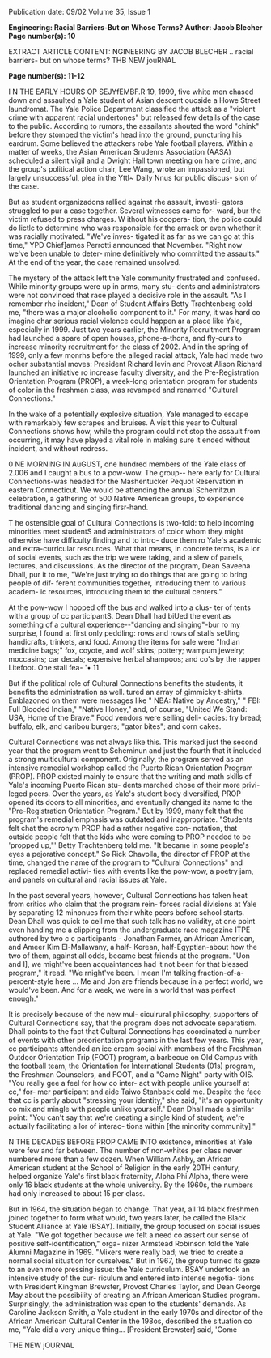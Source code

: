 Publication date: 09/02
Volume 35, Issue 1

**Engineering: Racial Barriers-But on Whose Terms?**
**Author: Jacob Blecher**
**Page number(s): 10**

EXTRACT ARTICLE CONTENT:
NGINEERING 
BY JACOB BLECHER 
.. 
racial barriers-
but on whose terms? 
THB NEW jouRNAL 


**Page number(s): 11-12**

I 
N THE EARLY HOURS OP SEJYfEMBF.R 19, 1999, five white men 
chased down and assaulted a Yale student of Asian descent oucside 
a Howe Street laundromat. The Yale Police Department classified 
the attack as a "violent crime with apparent racial undertones" but 
released few details of the case to the public. According to rumors, 
the assailants shouted the word "chink" before they stomped the 
victim's head into the ground, puncturing his eardrum. Some 
believed the attackers robe Yale football players. Within a matter of 
weeks, the Asian American Srudenrs Association (AASA) scheduled a 
silent vigil and a Dwight Hall town meeting on hare crime, and the 
group's political action chair, Lee Wang, wrote an impassioned, but 
largely unsuccessful, plea in the Yttl~ Daily Nnus for public discus-
sion of the case. 

But as student organizadons rallied against rhe assault, investi-
gators struggled to pur a case together. Several witnesses came for-
ward, bur the victim refused to press charges. W ithout his coopera-
tion, the police could do lictlc to determine who was responsible for 
the arrack or even whether it was racially motivated. "We've inves-
tigated it as far as we can go at this time," YPD Chief]ames Perrotti 
announced that November. "Right now we've been unable to deter-
mine definitively who committed the assaults." At the end of the 
year, the case remained unsolved. 

The mystery of the attack left the Yale community frustrated 
and confused. While minority groups were up in arms, many stu-
dents and administrators were not convinced that race played a 
decisive role in the assault. "As I remember rhe incident," Dean of 
Student Affairs Betty Trachtenberg cold me, "there was a major 
alcoholic component to it." For many, it was hard co imagine char 
serious racial violence could happen ar a place like Yale, especially 
in 1999. Just two years earlier, the Minority Recruitment Program 
had launched a spare of open houses, phone-a-thons, and fly-ours 
to increase minority recruitment for the class of 2002. And in the 
spring of 1999, only a few monrhs before the alleged racial attack, 
Yale had made two ocher substantial moves: President Richard 
levin and Provost Alison Richard launched an initiative ro increase 
faculty diversity, and the Pre-Registration Orientation Program 
(PROP), a week-long orientation program for students of color in 
the freshman class, was revamped and renamed "Cultural 
Connections." 

In the wake of a potentially explosive situation, Yale managed 
to escape with remarkably few scrapes and bruises. A visit this year 
to Cultural Connections shows how, while the program could not 
stop the assault from occurring, it may have played a vital role in 
making sure it ended without incident, and without redress. 

0 
NE MORNING IN AuGUST, one hundred members of the Yale 
class of 2.006 and I caught a bus to a pow-wow. The group--
here early for Cultural Connections-was headed for the 
Mashentucker Pequot Reservation in eastern Connecticut. We 
would be attending the annual Schemitzun celebration, a gathering 
of 500 Native American groups, to experience traditional dancing 
and singing firsr-hand. 

T he ostensible goal of Cultural Connections is two-fold: to 
help incoming minorities meet studentS and administrators of color 
whom they might otherwise have difficulty finding and to intro-
duce them ro Yale's academic and extra-curricular resources. What 
that means, in concrete terms, is a lor of social events, such as the 
trip we were taking, and a slew of panels, lectures, and discussions. 
As the director of the program, Dean Saveena Dhall, pur it to me, 
"We're just trying ro do things that are going to bring people of dif-
ferent communities together, introducing them to various academ-
ic resources, introducing them to the cultural centers." 

At the pow-wow I hopped off the bus and walked into a clus-
ter of tents with a group of cc participantS. Dean Dhall had biUed 
the event as something of a cultural experience--"dancing and 
singing"-bur ro my surprise, I found at first only peddling: rows 
and rows of stalls seUing handicrafts, trinkets, and food. Among the 
items for sale were "Indian medicine bags;" fox, coyote, and wolf 
skins; pottery; wampum jewelry; moccasins; car decals; expensive 
herbal shampoos; and co's by the rapper Litefoot. One stall fea-
'• 
11 

But if the political role of Cultural 
Connections benefits the students, 
it benefits the administration as well. 
tured an array of gimmicky t-shirts. 
Emblazoned on them were messages like 
" NBA: Native by Ancestry," " FBI: Full 
Blooded Indian," "Native Honey," and, of 
course, "United We Stand: USA, Home of 
the Brave." Food vendors were selling deli-
cacies: fry bread; buffalo, elk, and caribou 
burgers; "gator bites"; and corn cakes. 

Cultural Connections was not always 
like this. This marked just the second year 
that the program went to Scheminun and 
just the fourth that it included a strong 
multicultural component. Originally, the 
program served as an intensive remedial 
workshop 
called 
the 
Puerto 
Rican 
Orientation Program (PROP). PROP existed 
mainly to ensure that the writing and math 
skills of Yale's incoming Puerto Rican stu-
dents marched chose of their more privi-
leged peers. Over the years, as Yale's student 
body diversified, PROP opened its doors to 
all minorities, and eventually changed its 
name to the "Pre-Registration Orientation 
Program." But by 1999, many felt that the 
program's remedial emphasis was outdated 
and inappropriate. "Students felt chat the 
acronym PROP had a rather negative con-
notation, that outside people felt that the 
kids who were coming to PROP needed to 
be 'propped up,"' Betty Trachtenberg told 
me. "It became in some people's eyes a 
pejorative concept." So Rick Chavolla, the 
director of PROP at the time, changed the 
name of the program to "Cultural 
Connections" and replaced remedial activi-
ties with events like the pow-wow, a poetry 
jam, and panels on cultural and racial 
issues at Yale. 

In the past several years, however, 
Cultural Connections has taken heat from 
critics who claim that the program rein-
forces racial divisions at Yale by separating 
12 
minonues from their white peers before 
school starts. Dean Dhall was quick to cell 
me that such talk has no validity, at one 
point even handing me a clipping from the 
undergraduate 
race 
magazine 
ITPE 
authored by two c c participants -
Jonathan Farmer, an African American, 
and Ameer Kim El-Mallawany, a half-
Korean, half-Egyptian-about how the 
two of them, against all odds, became best 
friends at the program. "Uon and I], we 
might've been acquaintances had it not 
been for that blessed program," it read. 
"We rnight've been. I mean I'm talking 
fraction-of-a-percent-style here ... Me and 
Jon are friends because in a perfect world, 
we would've been. And for a week, we were 
in a world that was perfect enough." 

It is precisely because of the new mul-
ciculrural 
philosophy, 
supporters of 
Cultural Connections say, that the program 
does not advocate separatism. Dhall points 
to the fact that Cultural Connections has 
coordinated a number of events with other 
preorientation programs in the last few 
years. This year, cc participants attended 
an ice cream social with members of the 
Freshman Outdoor Orientation Trip 
(FOOT) program, a barbecue on Old 
Campus with the football team, the 
Orientation for International Students 
(01s) program, the Freshman Counselors, 
and FOOT, and a "Game Night" party with 
OIS. "You really gee a feel for how co inter-
act with people unlike yourself at cc," for-
mer participant and aide Taiwo Stanback 
cold me. Despite the face that cc is partly 
about "stressing your identity," she said, 
"it's an opportunity co mix and mingle 
with people unlike yourself." Dean Dhall 
made a similar point: "You can't say that 
we're creating a single kind of student; 
we're actually facilitating a lor of interac-
tions within [the minority community]." 

N THE DECADES BEFORE PROP CAME INTO 
existence, minorities at Yale were few and 
far between. The number of non-whites 
per class never numbered more than a few 
dozen. When William Ashby, an African 
American student at the School of Religion 
in the early 20TH century, helped organize 
Yale's first black fraternity, Alpha Phi 
Alpha, there were only 16 black students at 
the whole university. By the 1960s, the 
numbers had only increased to about 15 per 
class. 

But in 1964, the situation began to 
change. That year, all 14 black freshmen 
joined together to form what would, two 
years later, be called the Black Student 
Alliance at Yale (BSAY). Initially, the group 
focused on social issues at Yale. "We got 
together because we felt a need co assert our 
sense of positive self-identification," orga-
nizer Armstead Robinson told the Yale 
Alumni Magazine in 1969. "Mixers were 
really bad; we tried to create a normal social 
situation for ourselves." But in 1967, the 
group turned its gaze to an even more 
pressing issue: the Yale curriculum. BSAY 
undertook an intensive study of the cur-
riculum and entered into intense negotia-
tions with President Kingman Brewster, 
Provost Charles Taylor, and Dean George 
May about the possibility of creating an 
African 
American 
Studies 
program. 
Surprisingly, the administration was open 
to the students' demands. As Caroline 
Jackson Smith, a Yale student in the early 
1970s and director of the African American 
Cultural Center in the 198os, described the 
situation co me, "Yale did a very unique 
thing... [President Brewster] said, 'Come 

THE NEW jOURNAL